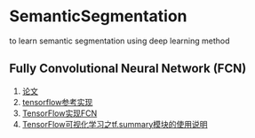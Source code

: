 # SemanticSegmentation
to learn semantic segmentation using deep learning method

## Fully Convolutional Neural Network (FCN)


1. [论文](https://arxiv.org/abs/1411.4038)
2. [tensorflow参考实现](https://github.com/shekkizh/FCN.tensorflow)
3. [TensorFlow实现FCN](https://blog.csdn.net/MOU_IT/article/details/81073149)
4. [TensorFlow可视化学习之tf.summary模块的使用说明](https://www.2cto.com/kf/201805/746214.html)
